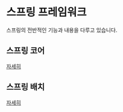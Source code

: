 # 스프링 프레임워크

스프링의 전반적인 기능과 내용을 다루고 있습니다.

## 스프링 코어

[자세히](./resources/SpringCore/README.md)

## 스프링 배치

[자세히](./resources/SpringBatch/README.md)